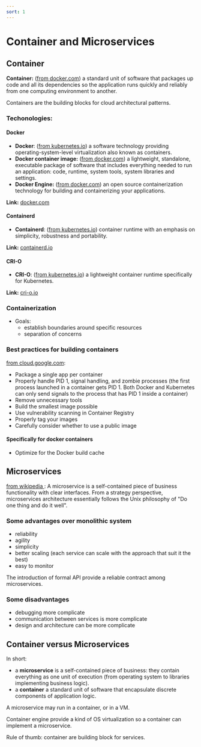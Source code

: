 ```yaml
---
sort: 1
---
```



# Container and Microservices

## Container

**Container:**
([from docker.com](www.docker.com)) a standard unit of software that packages up code and all its dependencies so the application runs quickly and reliably from one computing environment to another.

Containers are the building blocks for cloud architectural patterns.

### Techonologies:

#### Docker

- **Docker**: ([from kubernetes.io](www.kubernetes.io)) a software technology providing operating-system-level virtualization also known as containers.
- **Docker container image:** ([from docker.com](www.docker.com)) a lightweight, standalone, executable package of software that includes everything needed to run an application: code, runtime, system tools, system libraries and settings.
- **Docker Engine:** ([from docker.com](www.docker.com)) an open source containerization technology for building and containerizing your applications.

**Link:** [docker.com](https://docs.docker.com/engine/)

#### Containerd

- **Containerd**: ([from kubernetes.io](www.kubernetes.io)) container runtime with an emphasis on simplicity, robustness and portability.

**Link:** [containerd.io](https://containerd.io/docs/)

#### CRI-O

- **CRI-O**: ([from kubernetes.io](www.kubernetes.io)) a lightweight container runtime specifically for Kubernetes.

**Link:** [cri-o.io](https://cri-o.io/##what-is-cri-o)

### Containerization

- Goals:
  - establish boundaries around specific resources
  - separation of concerns

### Best practices for building containers

[from cloud.google.com](https://cloud.google.com/solutions/best-practices-for-building-containers):

- Package a single app per container
- Properly handle PID 1, signal handling, and zombie processes (the first process launched in a container gets PID 1. Both Docker and Kubernetes can only send signals to the process that has PID 1 inside a container)
- Remove unnecessary tools
- Build the smallest image possible
- Use vulnerability scanning in Container Registry
- Properly tag your images
- Carefully consider whether to use a public image


#### Specifically for docker containers

- Optimize for the Docker build cache



## Microservices


[from wikipedia ](https://en.wikipedia.org/wiki/Microservices):
A microservice is a self-contained piece of business functionality with clear interfaces.
From a strategy perspective, microservices architecture essentially follows the Unix philosophy of "Do one thing and do it well".

### Some advantages over monolithic system

- reliability
- agility
- simplicity
- better scaling (each service can scale with the approach that suit it the best)
- easy to monitor


The introduction of formal API provide a reliable contract among microservices.

### Some disadvantages

- debugging more complicate
- communication between services is more complicate
- design and architecture can be more complicate


## Container versus Microservices

In short:
- a **microservice** is a self-contained piece of business: they contain everything as one unit of execution (from operating system to libraries implementing business logic).
- a **container** a standard unit of software that encapsulate discrete components of application logic.


A microservice may run in a container, or in a VM.

Container engine provide a kind of OS virtualization so a container can implement a microservice.

Rule of thumb: container are building block for services.

